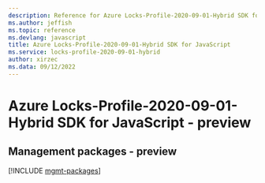 ```yaml
---
description: Reference for Azure Locks-Profile-2020-09-01-Hybrid SDK for JavaScript
ms.author: jeffish
ms.topic: reference
ms.devlang: javascript
title: Azure Locks-Profile-2020-09-01-Hybrid SDK for JavaScript
ms.service: locks-profile-2020-09-01-hybrid
author: xirzec
ms.data: 09/12/2022
---
```

# Azure Locks-Profile-2020-09-01-Hybrid SDK for JavaScript - preview

## Management packages - preview
[!INCLUDE [mgmt-packages](locks-profile-2020-09-01-hybrid-mgmt-index.md)]
